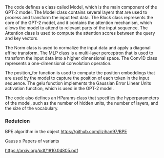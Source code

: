 


The code defines a class called Model, which is the main component of the GPT-2 model. The Model class contains several layers that are used to process and transform the input text data. The Block class represents the core of the GPT-2 model, and it contains the attention mechanism, which allows the model to attend to relevant parts of the input sequence. The Attention class is used to compute the attention scores between the query and key vectors.

The Norm class is used to normalize the input data and apply a diagonal affine transform. The MLP class is a multi-layer perceptron that is used to transform the input data into a higher dimensional space. The Conv1D class represents a one-dimensional convolution operation.

The position_for function is used to compute the position embeddings that are used by the model to capture the position of each token in the input sequence. The gelu function implements the Gaussian Error Linear Units activation function, which is used in the GPT-2 model.

The code also defines an HParams class that specifies the hyperparameters of the model, such as the number of hidden units, the number of layers, and the size of the vocabulary.



### Redutcion
BPE algorithm in the object
https://github.com/lizihan97/BPE

Gauss
x
Papers of variants

https://arxiv.org/pdf/1810.04805.pdf
